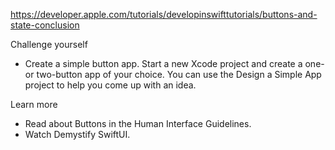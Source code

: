 https://developer.apple.com/tutorials/developinswifttutorials/buttons-and-state-conclusion

Challenge yourself
- Create a simple button app. Start a new Xcode project and create a one- or two-button app of your choice. You can use the Design a Simple App project to help you come up with an idea.

Learn more
- Read about Buttons in the Human Interface Guidelines.
- Watch Demystify SwiftUI.